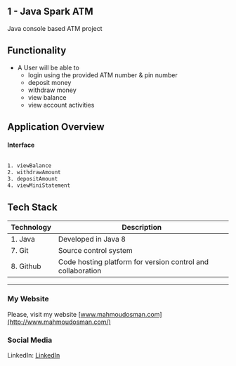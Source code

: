 ## 1 - Java Spark ATM

Java console based ATM project 

## Functionality

- A User will be able to
   - login using the provided ATM number & pin number
   - deposit money
   - withdraw money
   - view balance
   - view account activities
   



## Application Overview 

#### Interface

```bash

1. viewBalance
2. withdrawAmount
3. depositAmount
4. viewMiniStatement
```


## Tech Stack 


| Technology   	      |Description    	                                                      |
|-----------	      |-----------	                                                      |
| 1. Java    	      |  Developed in Java 8  	                                          |
| 7. Git  	            |  Source control system                                                |   	                                                                 
| 8. Github             |  Code hosting platform for version control and collaboration          |


____________________________________________________________________________________________________________

 

### My Website

Please, visit my website
[www.mahmoudosman.com](http://www.mahmoudosman.com/)

### Social Media

LinkedIn: [LinkedIn](https://www.linkedin.com/in/mahmoudaosman/) 












